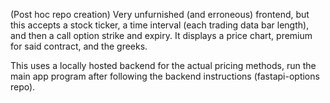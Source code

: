 (Post hoc repo creation)
Very unfurnished (and erroneous) frontend, but this accepts a stock ticker, a time interval (each trading data bar length), and then a call option strike and expiry. It displays a price chart, premium for said contract, and the greeks.

This uses a locally hosted backend for the actual pricing methods, run the main app program after following the backend instructions (fastapi-options repo).
